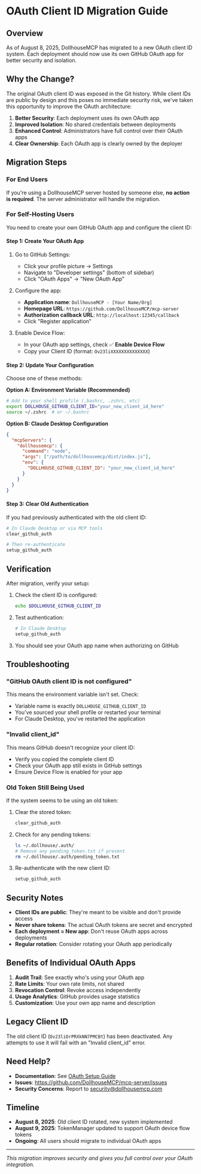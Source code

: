 # OAuth Client ID Migration Guide

## Overview

As of August 8, 2025, DollhouseMCP has migrated to a new OAuth client ID system. Each deployment should now use its own GitHub OAuth app for better security and isolation.

## Why the Change?

The original OAuth client ID was exposed in the Git history. While client IDs are public by design and this poses no immediate security risk, we've taken this opportunity to improve the OAuth architecture:

1. **Better Security**: Each deployment uses its own OAuth app
2. **Improved Isolation**: No shared credentials between deployments
3. **Enhanced Control**: Administrators have full control over their OAuth apps
4. **Clear Ownership**: Each OAuth app is clearly owned by the deployer

## Migration Steps

### For End Users

If you're using a DollhouseMCP server hosted by someone else, **no action is required**. The server administrator will handle the migration.

### For Self-Hosting Users

You need to create your own GitHub OAuth app and configure the client ID:

#### Step 1: Create Your OAuth App

1. Go to GitHub Settings:
   - Click your profile picture → Settings
   - Navigate to "Developer settings" (bottom of sidebar)
   - Click "OAuth Apps" → "New OAuth App"

2. Configure the app:
   - **Application name**: `DollhouseMCP - [Your Name/Org]`
   - **Homepage URL**: `https://github.com/DollhouseMCP/mcp-server`
   - **Authorization callback URL**: `http://localhost:12345/callback`
   - Click "Register application"

3. Enable Device Flow:
   - In your OAuth app settings, check ✅ **Enable Device Flow**
   - Copy your Client ID (format: `Ov23liXXXXXXXXXXXXXX`)

#### Step 2: Update Your Configuration

Choose one of these methods:

**Option A: Environment Variable (Recommended)**
```bash
# Add to your shell profile (.bashrc, .zshrc, etc)
export DOLLHOUSE_GITHUB_CLIENT_ID="your_new_client_id_here"
source ~/.zshrc  # or ~/.bashrc
```

**Option B: Claude Desktop Configuration**
```json
{
  "mcpServers": {
    "dollhousemcp": {
      "command": "node",
      "args": ["/path/to/dollhousemcp/dist/index.js"],
      "env": {
        "DOLLHOUSE_GITHUB_CLIENT_ID": "your_new_client_id_here"
      }
    }
  }
}
```

#### Step 3: Clear Old Authentication

If you had previously authenticated with the old client ID:

```bash
# In Claude Desktop or via MCP tools
clear_github_auth

# Then re-authenticate
setup_github_auth
```

## Verification

After migration, verify your setup:

1. Check the client ID is configured:
   ```bash
   echo $DOLLHOUSE_GITHUB_CLIENT_ID
   ```

2. Test authentication:
   ```bash
   # In Claude Desktop
   setup_github_auth
   ```

3. You should see your OAuth app name when authorizing on GitHub

## Troubleshooting

### "GitHub OAuth client ID is not configured"

This means the environment variable isn't set. Check:
- Variable name is exactly `DOLLHOUSE_GITHUB_CLIENT_ID`
- You've sourced your shell profile or restarted your terminal
- For Claude Desktop, you've restarted the application

### "Invalid client_id"

This means GitHub doesn't recognize your client ID:
- Verify you copied the complete client ID
- Check your OAuth app still exists in GitHub settings
- Ensure Device Flow is enabled for your app

### Old Token Still Being Used

If the system seems to be using an old token:

1. Clear the stored token:
   ```bash
   clear_github_auth
   ```

2. Check for any pending tokens:
   ```bash
   ls ~/.dollhouse/.auth/
   # Remove any pending_token.txt if present
   rm ~/.dollhouse/.auth/pending_token.txt
   ```

3. Re-authenticate with the new client ID:
   ```bash
   setup_github_auth
   ```

## Security Notes

- **Client IDs are public**: They're meant to be visible and don't provide access
- **Never share tokens**: The actual OAuth tokens are secret and encrypted
- **Each deployment = New app**: Don't reuse OAuth apps across deployments
- **Regular rotation**: Consider rotating your OAuth app periodically

## Benefits of Individual OAuth Apps

1. **Audit Trail**: See exactly who's using your OAuth app
2. **Rate Limits**: Your own rate limits, not shared
3. **Revocation Control**: Revoke access independently
4. **Usage Analytics**: GitHub provides usage statistics
5. **Customization**: Use your own app name and description

## Legacy Client ID

The old client ID (`Ov23liOrPRXkNN7PMCBt`) has been deactivated. Any attempts to use it will fail with an "Invalid client_id" error.

## Need Help?

- **Documentation**: See [OAuth Setup Guide](setup/OAUTH_SETUP.md)
- **Issues**: https://github.com/DollhouseMCP/mcp-server/issues
- **Security Concerns**: Report to security@dollhousemcp.com

## Timeline

- **August 8, 2025**: Old client ID rotated, new system implemented
- **August 9, 2025**: TokenManager updated to support OAuth device flow tokens
- **Ongoing**: All users should migrate to individual OAuth apps

---

*This migration improves security and gives you full control over your OAuth integration.*
